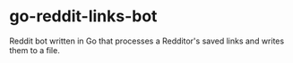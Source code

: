 # go-reddit-links-bot
Reddit bot written in Go that processes a Redditor's saved links and writes them to a file.
